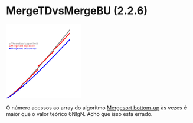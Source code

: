 # MergeTDvsMergeBU (2.2.6)

<img src="/.github/compare-merge-td-vs-bu.png" width="40%">

O número acessos ao array do algoritmo 
[Mergesort bottom-up](./CountMergeBU.java) às vezes é maior que o valor teórico 6NlgN. Acho que isso está errado.